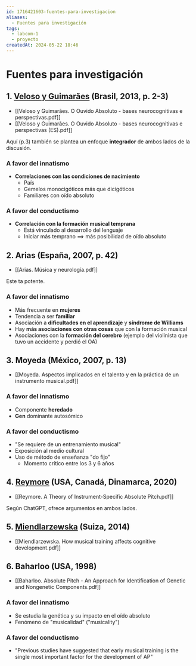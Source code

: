 ```yaml
---
id: 1716421603-fuentes-para-investigacion
aliases:
  - Fuentes para investigación
tags:
  - labcom-1
  - proyecto
createdAt: 2024-05-22 18:46
---
```


# Fuentes para investigación

## 1. [Veloso y Guimarães](https://www.scielo.br/j/pusf/a/DpM48FTvKyvPGfVMJRRwkbd/) (Brasil, 2013, p. 2-3)

- [[Veloso y Guimarães. O Ouvido Absoluto - bases neurocognitivas e perspectivas.pdf]]
- [[Veloso y Guimarães. O Ouvido Absoluto - bases neurocognitivas e perspectivas (ES).pdf]]

Aquí (p.3) también se plantea un enfoque **integrador** de ambos lados de la discusión.

### A favor del innatismo

- **Correlaciones con las condiciones de nacimiento**
  - País
  - Gemelos monocigóticos más que dicigóticos
  - Familiares con oído absoluto

### A favor del conductismo

- **Correlación con la formación musical temprana**
  - Está vinculado al desarrollo del lenguaje
  - Iniciar más temprano $\implies$ más posibilidad de oído absoluto

## 2. Arias (España, 2007, p. 42)

- [[Arias. Música y neurología.pdf]]

Este ta potente.

### A favor del innatismo

- Más frecuente en **mujeres**
- Tendencia a ser **familiar**
- Asociación a **dificultades en el aprendizaje** y **síndrome de Williams**
- Hay **más asociaciones con otras cosas** que con la formación musical
- Asociaciones con la **formación del cerebro** (ejemplo del violinista que tuvo un accidente y perdió el OA)

## 3. Moyeda (México, 2007, p. 13)

- [[Moyeda. Aspectos implicados en el talento y en la práctica de un instrumento musical.pdf]]

### A favor del innatismo

- Componente **heredado**
- **Gen** dominante autosómico

### A favor del conductismo

- "Se requiere de un entrenamiento musical"
- Exposición al medio cultural
- Uso de método de enseñanza "do fijo"
  - Momento crítico entre los 3 y 6 años

## 4. [Reymore](https://www.frontiersin.org/journals/psychology/articles/10.3389/fpsyg.2020.560877/full) (USA, Canadá, Dinamarca, 2020)

- [[Reymore. A Theory of Instrument-Specific Absolute Pitch.pdf]]

Según ChatGPT, ofrece argumentos en ambos lados.

## 5. [Miendlarzewska](https://www.frontiersin.org/journals/neuroscience/articles/10.3389/fnins.2013.00279/full) (Suiza, 2014)

- [[Miendlarzewska. How musical training affects cognitive development.pdf]]

## 6. Baharloo (USA, 1998)

- [[Baharloo. Absolute Pitch - An Approach for Identification of Genetic and Nongenetic Components.pdf]]

### A favor del innatismo

- Se estudia la genética y su impacto en el oído absoluto
- Fenómeno de "musicalidad" ("musicality")

### A favor del conductismo

- "Previous studies have suggested that early musical training is the single most important factor for the development of AP"
